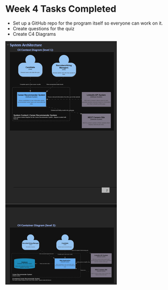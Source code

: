 # Week 4 Tasks Completed
- Set up a GitHub repo for the program itself so everyone can work on it.
- Create questions for the quiz 
- Create C4 Diagrams
  
<img src="Evidence/C4 Diagrams.png" alt="evidence images" style="height: 100px width: 100px">
